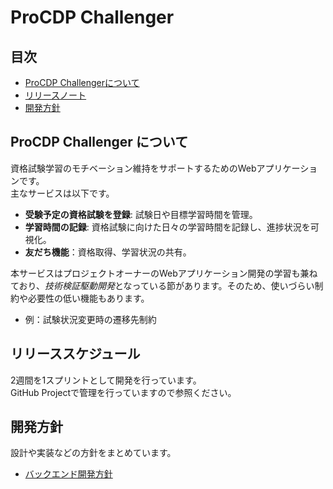 # ProCDP Challenger

## 目次
- [ProCDP Challengerについて](#procdp-challengerについて)
- [リリースノート](#リリースノート)
- [開発方針](#開発方針)

## ProCDP Challenger について
資格試験学習のモチベーション維持をサポートするためのWebアプリケーションです。  
主なサービスは以下です。

- **受験予定の資格試験を登録**: 試験日や目標学習時間を管理。
- **学習時間の記録**: 資格試験に向けた日々の学習時間を記録し、進捗状況を可視化。
- **友だち機能**：資格取得、学習状況の共有。  

本サービスはプロジェクトオーナーのWebアプリケーション開発の学習も兼ねており、*技術検証駆動開発*となっている節があります。そのため、使いづらい制約や必要性の低い機能もあります。
- 例：試験状況変更時の遷移先制約

## リリーススケジュール
2週間を1スプリントとして開発を行っています。   
GitHub Projectで管理を行っていますので参照ください。

## 開発方針
設計や実装などの方針をまとめています。
- [バックエンド開発方針](./documents/バックエンド開発方針.md)

